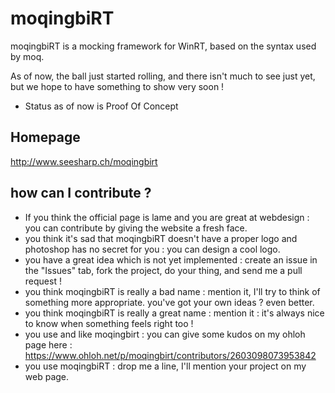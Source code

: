 moqingbiRT
==========

moqingbiRT is a mocking framework for WinRT, based on the syntax used by moq.

As of now, the ball just started rolling, and there isn't much to see just yet, but we hope to have something to show very soon !

+ Status as of now is Proof Of Concept

Homepage
--------
http://www.seesharp.ch/moqingbirt

how can I contribute ?
----------------------
+ If you think the official page is lame and you are great at webdesign : you can contribute by giving the website a fresh face.
+ you think it's sad that moqingbiRT doesn't have a proper logo and photoshop has no secret for you : you can design a cool logo.
+ you have a great idea which is not yet implemented : create an issue in the "Issues" tab, fork the project, do your thing, and send me a pull request !
+ you think moqingbiRT is really a bad name : mention it, I'll try to think of something more appropriate. you've got your own ideas ? even better.
+ you think moqingbiRT is really a great name : mention it : it's always nice to know when something feels right too !
+ you use and like moqingbirt : you can give some kudos on my ohloh page here : https://www.ohloh.net/p/moqingbirt/contributors/2603098073953842
+ you use moqingbiRT : drop me a line, I'll mention your project on my web page.
